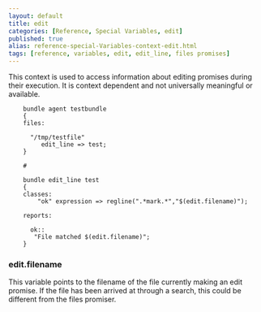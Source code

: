 ```yaml
---
layout: default
title: edit
categories: [Reference, Special Variables, edit]
published: true
alias: reference-special-Variables-context-edit.html
tags: [reference, variables, edit, edit_line, files promises]
---
```


This context is used to access information about editing promises during 
their execution. It is context dependent and not universally meaningful or 
available.

```cf3
    bundle agent testbundle
    {
    files:

      "/tmp/testfile"
         edit_line => test;
    }

    #

    bundle edit_line test
    {
    classes:
        "ok" expression => regline(".*mark.*","$(edit.filename)");

    reports:

      ok::
       "File matched $(edit.filename)";
    }
```

### edit.filename

This variable points to the filename of the file currently making an
edit promise. If the file has been arrived at through a search, this
could be different from the files promiser.
